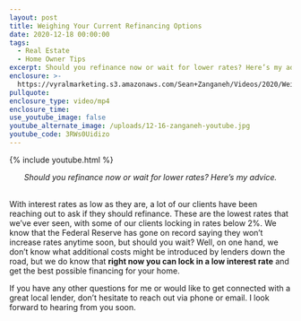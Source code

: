 ```yaml
---
layout: post
title: Weighing Your Current Refinancing Options
date: 2020-12-18 00:00:00
tags:
  - Real Estate
  - Home Owner Tips
excerpt: Should you refinance now or wait for lower rates? Here’s my advice.
enclosure: >-
  https://vyralmarketing.s3.amazonaws.com/Sean+Zanganeh/Videos/2020/Weighing+Your+Current+Refinancing+Options.mp4
pullquote:
enclosure_type: video/mp4
enclosure_time:
use_youtube_image: false
youtube_alternate_image: /uploads/12-16-zanganeh-youtube.jpg
youtube_code: 3RWs0Uidizo
---
```


{% include youtube.html %}

<center><em>Should you refinance now or wait for lower rates? Here&rsquo;s my advice.</em></center>

<br>With interest rates as low as they are, a lot of our clients have been reaching out to ask if they should refinance. These are the lowest rates that we’ve ever seen, with some of our clients locking in rates below 2%. We know that the Federal Reserve has gone on record saying they won’t increase rates anytime soon, but should you wait? Well, on one hand, we don’t know what additional costs might be introduced by lenders down the road, but we do know that **right now you can lock in a low interest rate** and get the best possible financing for your home.

If you have any other questions for me or would like to get connected with a great local lender, don’t hesitate to reach out via phone or email. I look forward to hearing from you soon.
